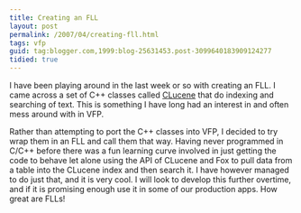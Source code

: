 ```yaml
---
title: Creating an FLL
layout: post
permalink: /2007/04/creating-fll.html
tags: vfp
guid: tag:blogger.com,1999:blog-25631453.post-3099640183909124277
tidied: true
---
```


I have been playing around in the last week or so with creating an FLL.
I came across a set of C++ classes called [CLucene](http://clucene.sourceforge.net/index.php/Main_Page) that do indexing and searching of text.
This is something I have long had an interest in and often mess around with in VFP.

<!-- more -->

Rather than attempting to port the C++ classes into VFP, I decided to try wrap them in an FLL and call them that way.
Having never programmed in C/C++ before there was a fun learning curve involved in just getting the code to behave let alone using the API of CLucene and Fox to pull data from a table into the CLucene index and then search it.
I have however managed to do just that, and it is very cool. I will look to develop this further overtime, and if it is promising enough use it in some of our production apps.
How great are FLLs!
